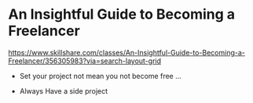 

# An Insightful Guide to Becoming a Freelancer

https://www.skillshare.com/classes/An-Insightful-Guide-to-Becoming-a-Freelancer/356305983?via=search-layout-grid



- Set your project not mean you not become free ...

- Always Have a side project

